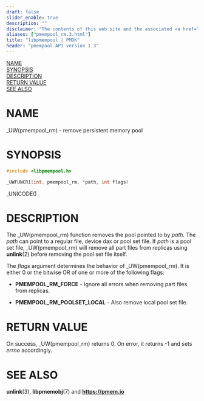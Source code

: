 ```yaml
---
draft: false
slider_enable: true
description: ""
disclaimer: "The contents of this web site and the associated <a href=\"https://github.com/pmem\">GitHub repositories</a> are BSD-licensed open source."
aliases: ["pmempool_rm.3.html"]
title: "libpmempool | PMDK"
header: "pmempool API version 1.3"
---
```


[comment]: <> (SPDX-License-Identifier: BSD-3-Clause)
[comment]: <> (Copyright 2017-2022, Intel Corporation)

[comment]: <> (pmempool_rm.3 -- man page for pool set management functions)

[NAME](#name)<br />
[SYNOPSIS](#synopsis)<br />
[DESCRIPTION](#description)<br />
[RETURN VALUE](#return-value)<br />
[SEE ALSO](#see-also)<br />

# NAME #

_UW(pmempool_rm) - remove persistent memory pool

# SYNOPSIS #

```c
#include <libpmempool.h>

_UWFUNCR1(int, pmempool_rm, *path, int flags)
```

_UNICODE()

# DESCRIPTION #

The _UW(pmempool_rm) function removes the pool pointed to by *path*. The *path*
can point to a regular file, device dax or pool set file. If *path* is a pool
set file, _UW(pmempool_rm) will remove all part files from replicas
using **unlink**(2) before removing the pool set file itself.

The *flags* argument determines the behavior of _UW(pmempool_rm).
It is either 0 or the bitwise OR of one or more of the following flags:

+ **PMEMPOOL_RM_FORCE** - Ignore all errors when removing part files from replicas.

+ **PMEMPOOL_RM_POOLSET_LOCAL** - Also remove local pool set file.

# RETURN VALUE #

On success, _UW(pmempool_rm) returns 0. On error, it returns -1 and sets
*errno* accordingly.

# SEE ALSO #

**unlink**(3), **libpmemobj**(7) and **<https://pmem.io>**
